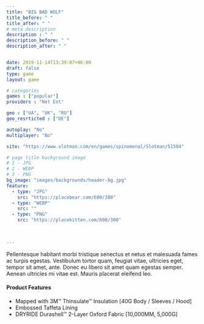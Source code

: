 ```yaml
---
title: "BIG BAD WOLF"
title_before: " "
title_after: " " 
# meta description
description : " "
description_before: " "
description_after: " " 


date: 2019-11-14T13:39:07+06:00
draft: false
type: game
layout: game 

# categories
games : ["popular"]
providers : "Net Ent"

geo : ["UA", "UK", "RU"]
geo_resrticted : ["DE"]

autoplay: "No"
multiplayer: "No"

site: "https://www.slotman.com/en/games/spinomenal/Slotman/51584"

# page title background image 
# 1 - JPG
# 2 - WEBP
# 3 - PNG
bg_image: "images/backgrounds/header-bg.jpg"
feature:
  - type: "JPG"
    src: "https://placebear.com/600/300"   
  - type: "WEBP"
    src: ""
  - type: "PNG"
    src: "https://placekitten.com/600/300"   
  

  
---
```


Pellentesque habitant morbi tristique senectus et netus et malesuada fames ac turpis egestas. Vestibulum tortor quam, feugiat vitae, ultricies eget, tempor sit amet, ante. Donec eu libero sit amet quam egestas semper. Aenean ultricies mi vitae est. Mauris placerat eleifend leo.

#### Product Features

* Mapped with 3M™ Thinsulate™ Insulation [40G Body / Sleeves / Hood]
* Embossed Taffeta Lining
* DRYRIDE Durashell™ 2-Layer Oxford Fabric [10,000MM, 5,000G]